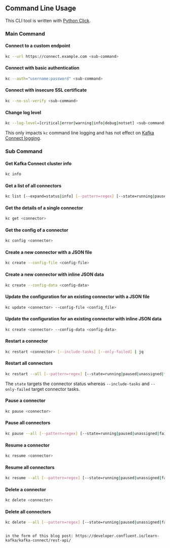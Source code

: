 ## Command Line Usage

This CLI tool is written with [Python Click](https://click.palletsprojects.com/en/latest/). 

### Main Command

#### Connect to a custom endpoint

```bash
kc --url https://connect.example.com <sub-command>
```

#### Connect with basic authentication

```bash
kc --auth="username:password" <sub-command>
```

#### Connect with insecure SSL certificate

```bash
kc --no-ssl-verify <sub-command>
```

#### Change log level

```bash
kc --log-level=[critical|error|warning|info|debug|notset] <sub-command>
```

This only impacts `kc` command line logging and has not effect on [Kafka Connect logging](https://docs.confluent.io/platform/current/connect/logging.html#kconnect-long-logging).

### Sub Command

#### Get Kafka Connect cluster info

```bash
kc info
```

#### Get a list of all connectors

```bash
kc list [--expand=status|info] [--pattern=regex] [--state=running|paused|unassigned|failed]
```

#### Get the details of a single connector

```bash
kc get <connector>
```

#### Get the config of a connector

```bash
kc config <connector>
```

#### Create a new connector with a JSON file

```bash
kc create --config-file <config-file>
```

#### Create a new connector with inline JSON data

```bash
kc create --config-data <config-data>
```

#### Update the configuration for an existing connector with a JSON file

```bash
kc update <connector> --config-file <config_file>
```

#### Update the configuration for an existing connector with inline JSON data

```bash
kc create <connector> --config-data <config-data>
```

#### Restart a connector

```bash
kc restart <connector> [--include-tasks] [--only-failed] | jq
```

#### Restart all connectors

```bash
kc restart --all [--pattern=regex] [--state=running|paused|unassigned|failed] [--include-tasks] [--only-failed]
```
The `state` targets the connector status whereas `--include-tasks` and `--only-failed` target connector tasks.

#### Pause a connector

```bash
kc pause <connector>
```

#### Pause all connectors

```bash
kc pause --all [--pattern=regex] [--state=running|paused|unassigned|failed]
```

#### Resume a connector

```bash
kc resume <connector>
```

#### Resume all connectors

```bash
kc resume --all [--pattern=regex] [--state=running|paused|unassigned|failed]
```

#### Delete a connector

```bash
kc delete <connector>
```

#### Delete all connectors

```bash
kc delete --all [--pattern=regex] [--state=running|paused|unassigned|failed]
```
```

in the form of this blog post: https://developer.confluent.io/learn-kafka/kafka-connect/rest-api/